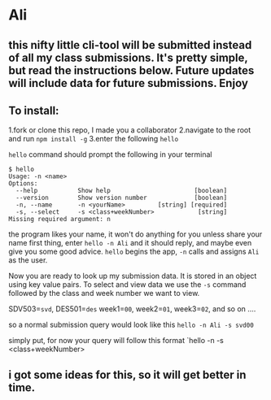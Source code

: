 # Ali 
## this nifty little cli-tool will be submitted instead of all my class submissions. It's pretty simple, but read the instructions below. Future updates will include data for future submissions. Enjoy

## To install:
1.fork or clone this repo, I made you a collaborator 
2.navigate to the root and run `npm install -g`
3.enter the following `hello`

`hello` command should prompt the following in your terminal

```
$ hello
Usage: -n <name>
Options:
  --help           Show help                       [boolean]
  --version        Show version number             [boolean]
  -n, --name       -n <yourName>         [string] [required]
  -s, --select     -s <class+weekNumber>            [string]
Missing required argument: n
```
the program likes your name, it won't do anything for you unless share your name first thing, enter `hello -n Ali` and it should reply, and maybe even give you some good advice. `hello` begins the app, `-n` calls and assigns `Ali` as the user.

Now you are ready to look up my submission data. It is stored in an object using key value pairs. To select and view data we use the `-s` command followed by the class and week number we want to view.

SDV503=`svd`, DES501=`des`
week1=`00`, week2=`01`, week3=`02`, and so on ....

so a normal submission query would look like this 
`hello -n Ali -s svd00`

simply put, for now your query will follow this format
`hello -n <name> -s <class+weekNumber>  


## i got some ideas for this, so it will get better in time.